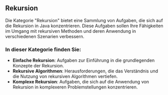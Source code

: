 ## Rekursion

Die Kategorie "Rekursion" bietet eine Sammlung von Aufgaben, die sich auf die Rekursion in Java konzentrieren. Diese Aufgaben sollen Ihre Fähigkeiten im Umgang mit rekursiven Methoden und deren Anwendung in verschiedenen Szenarien verbessern.

### In dieser Kategorie finden Sie:

- **Einfache Rekursion**: Aufgaben zur Einführung in die grundlegenden Konzepte der Rekursion.
- **Rekursive Algorithmen**: Herausforderungen, die das Verständnis und die Nutzung von rekursiven Algorithmen vertiefen.
- **Komplexe Rekursion**: Aufgaben, die sich auf die Anwendung von Rekursion in komplexeren Problemstellungen konzentrieren.